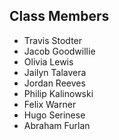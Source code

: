## Class Members
- Travis Stodter
- Jacob Goodwillie
- Olivia Lewis
- Jailyn Talavera
- Jordan Reeves
- Philip Kalinowski
- Felix Warner
- Hugo Serinese
- Abraham Furlan
